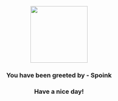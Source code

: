 <p align="center">
            <img src="https://raw.githubusercontent.com/PokeAPI/sprites/master/sprites/pokemon/325.png" width="150" height="150">
          </p>
          <h3 align="center">You have been greeted by - <b>Spoink</b></h3>
          <h3 align="center">Have a nice day!</h3>
        